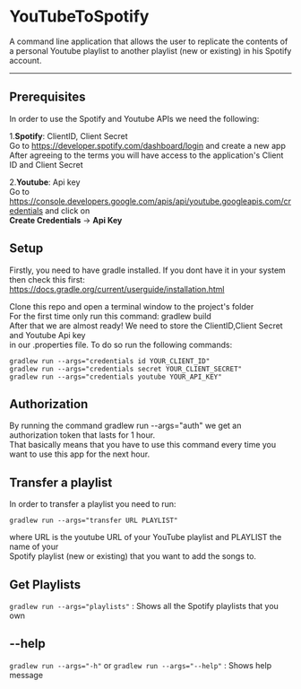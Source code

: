 # YouTubeToSpotify

A command line application that allows the user to replicate the contents of a personal Youtube playlist to another playlist (new or existing) in his Spotify account.

--- 

## Prerequisites  

In order to use the Spotify and Youtube APIs we need the following:

1.**Spotify**: ClientID, Client Secret  
Go to https://developer.spotify.com/dashboard/login and create a new app  
After agreeing to the terms you will have access to the application's Client ID and Client Secret

2.**Youtube**: Api key  
Go to https://console.developers.google.com/apis/api/youtube.googleapis.com/credentials and click on  
**Create Credentials** -> **Api Key**  

## Setup  

Firstly, you need to have gradle installed. If you dont have it in your system then check this first:  
https://docs.gradle.org/current/userguide/installation.html  

Clone this repo and open a terminal window to the project's folder  
For the first time only run this command: gradlew build  
After that we are almost ready! We need to store the ClientID,Client Secret and Youtube Api key  
in our .properties file. To do so run the following commands:  

`gradlew run --args="credentials id YOUR_CLIENT_ID"`  
`gradlew run --args="credentials secret YOUR_CLIENT_SECRET"`  
`gradlew run --args="credentials youtube YOUR_API_KEY"`  
  
## Authorization  
  
By running the command gradlew run --args="auth" we get an authorization token that lasts for 1 hour.  
That basically means that you have to use this command every time you want to use this app for the next hour.  
  
## Transfer a playlist  
  
In order to transfer a playlist you need to run:  
  
`gradlew run --args="transfer URL PLAYLIST"`  
  
where URL is the youtube URL of your YouTube playlist and PLAYLIST the name of your  
Spotify playlist (new or existing) that you want to add the songs to.  
  
## Get Playlists  
  
`gradlew run --args="playlists"` : Shows all the Spotify playlists that you own  
  
## --help  
  
`gradlew run --args="-h"` or `gradlew run --args="--help"` : Shows help message